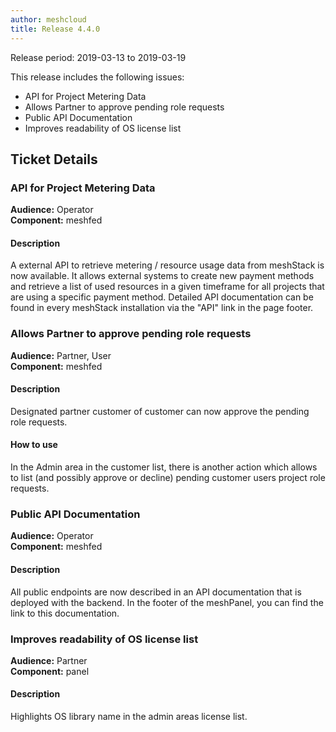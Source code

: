 ```yaml
---
author: meshcloud
title: Release 4.4.0
---
```


Release period: 2019-03-13 to 2019-03-19

This release includes the following issues:
* API for Project Metering Data
* Allows Partner to approve pending role requests
* Public API Documentation
* Improves readability of OS license list
<!--truncate-->

## Ticket Details
### API for Project Metering Data
**Audience:** Operator<br>**Component:** meshfed


#### Description
A external API to retrieve metering / resource usage data from meshStack is now available. It allows
external systems to create new payment methods and retrieve a list of used resources in a given
timeframe for all projects that are using a specific payment method. Detailed API documentation
can be found in every meshStack installation via the "API" link in the page footer.

### Allows Partner to approve pending role requests
**Audience:** Partner, User<br>**Component:** meshfed


#### Description
Designated partner customer of customer can now approve the pending role requests.

#### How to use
In the Admin area in the customer list, there is another action which allows to list (and possibly approve or decline) pending customer users project role requests.

### Public API Documentation
**Audience:** Operator<br>**Component:** meshfed


#### Description
All public endpoints are now described in an API documentation that is deployed with the backend.
In the footer of the meshPanel, you can find the link to this documentation.

### Improves readability of OS license list
**Audience:** Partner<br>**Component:** panel


#### Description
Highlights OS library name in the admin areas license list.

